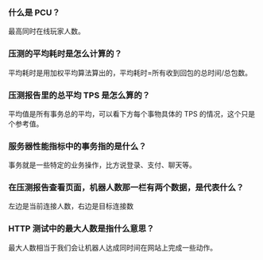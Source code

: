### 什么是 PCU？
最高同时在线玩家人数。

### 压测的平均耗时是怎么计算的？
平均耗时是用加权平均算法算出的，平均耗时=所有收到回包的总时间/总包数。

### 压测报告里的总平均 TPS 是怎么算的？
平均值是所有事务总的平均，可以看下方每个事物具体的 TPS 的情况，这个只是个参考值。

### 服务器性能指标中的事务指的是什么？
事务就是一些特定的业务操作，比方说登录、支付、聊天等。

### 在压测报告查看页面，机器人数那一栏有两个数据，是代表什么？
左边是当前连接人数，右边是目标连接数

### HTTP 测试中的最大人数是指什么意思？
最大人数相当于我们会让机器人达成同时间在网站上完成一些动作。

